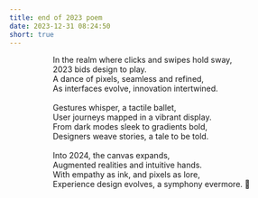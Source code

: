 ```yaml
---
title: end of 2023 poem
date: 2023-12-31 08:24:50
short: true
---
```


<div style="text-align: justify;
  text-justify: inter-word; max-width: 350px; margin-left: auto; margin-right: auto;">
	In the realm where clicks and swipes hold sway,<br/>
2023 bids design to play.<br/>
A dance of pixels, seamless and refined,<br/>
As interfaces evolve, innovation intertwined.<br/>
<br/>
Gestures whisper, a tactile ballet,<br/>
User journeys mapped in a vibrant display.<br/>
From dark modes sleek to gradients bold,<br/>
Designers weave stories, a tale to be told.<br/>
<br/>
Into 2024, the canvas expands,<br/>
Augmented realities and intuitive hands.<br/>
With empathy as ink, and pixels as lore,<br/>
Experience design evolves, a symphony evermore. 🍃
</div>
